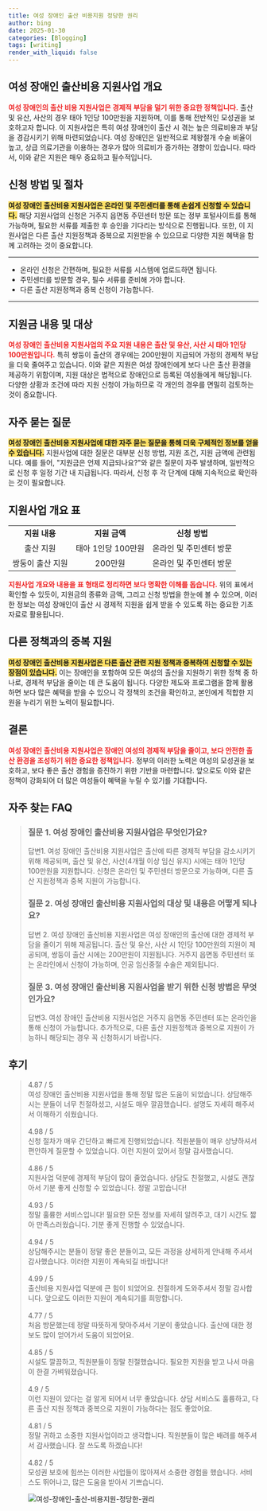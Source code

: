 ```yaml
---
title: 여성 장애인 출산 비용지원 정당한 권리
author: bing
date: 2025-01-30
categories: [Blogging]
tags: [writing]
render_with_liquid: false
---
```



<h2 id='여성-장애인-출산비용-지원사업-개요'>여성 장애인 출산비용 지원사업 개요</h2>

<p><b><span style="color: #ee2323;">여성 장애인의 출산 비용 지원사업은 경제적 부담을 덜기 위한 중요한 정책입니다.</span></b> 출산 및 유산, 사산의 경우 태아 1인당 100만원을 지원하며, 이를 통해 전반적인 모성권을 보호하고자 합니다. 이 지원사업은 특히 여성 장애인이 출산 시 겪는 높은 의료비용과 부담을 경감시키기 위해 마련되었습니다. 여성 장애인은 일반적으로 제왕절개 수술 비율이 높고, 상급 의료기관을 이용하는 경우가 많아 의료비가 증가하는 경향이 있습니다. 따라서, 이와 같은 지원은 매우 중요하고 필수적입니다.</p>

<h2 id='신청방법-및-절차'>신청 방법 및 절차</h2>

<p><b><span style="background-color: #ffe066;">여성 장애인 출산비용 지원사업은 온라인 및 주민센터를 통해 손쉽게 신청할 수 있습니다.</span></b> 해당 지원사업의 신청은 거주지 읍면동 주민센터 방문 또는 정부 포털사이트를 통해 가능하며, 필요한 서류를 제출한 후 승인을 기다리는 방식으로 진행됩니다. 또한, 이 지원사업은 다른 출산 지원정책과 중복으로 지원받을 수 있으므로 다양한 지원 혜택을 함께 고려하는 것이 중요합니다.</p>

<hr />

<ul>
    <li>온라인 신청은 간편하며, 필요한 서류를 시스템에 업로드하면 됩니다.</li>
    <li>주민센터를 방문할 경우, 필수 서류를 준비해 가야 합니다.</li>
    <li>다른 출산 지원정책과 중복 신청이 가능합니다.</li>
</ul>

<hr />

<h2 id='지원금-내용-및-대상'>지원금 내용 및 대상</h2>

<p><b><span style="color: #ee2323;">여성 장애인 출산비용 지원사업의 주요 지원 내용은 출산 및 유산, 사산 시 태아 1인당 100만원입니다.</span></b> 특히 쌍둥이 출산의 경우에는 200만원이 지급되어 가정의 경제적 부담을 더욱 줄여주고 있습니다. 이와 같은 지원은 여성 장애인에게 보다 나은 출산 환경을 제공하기 위함이며, 지원 대상은 법적으로 장애인으로 등록된 여성들에게 해당됩니다. 다양한 상황과 조건에 따라 지원 신청이 가능하므로 각 개인의 경우를 면밀히 검토하는 것이 중요합니다.</p>

<h2 id='자주-묻는-질문'>자주 묻는 질문</h2>

<p><b><span style="background-color: #ffe066;">여성 장애인 출산비용 지원사업에 대한 자주 묻는 질문을 통해 더욱 구체적인 정보를 얻을 수 있습니다.</span></b> 지원사업에 대한 질문은 대부분 신청 방법, 지원 조건, 지원 금액에 관련됩니다. 예를 들어, "지원금은 언제 지급되나요?"와 같은 질문이 자주 발생하며, 일반적으로 신청 후 일정 기간 내 지급됩니다. 따라서, 신청 후 각 단계에 대해 지속적으로 확인하는 것이 필요합니다.</p>

<h2 id='표-형식-으로-정보-안내'>지원사업 개요 표</h2>

<table>
    <tr>
        <td style="text-align: center; height: 17px;"><b>지원 내용</b></td>
        <td style="text-align: center; height: 17px;"><b>지원 금액</b></td>
        <td style="text-align: center; height: 17px;"><b>신청 방법</b></td>
    </tr>
    <tr>
        <td style="text-align: center; height: 17px;">출산 지원</td>
        <td style="text-align: center; height: 17px;">태아 1인당 100만원</td>
        <td style="text-align: center; height: 17px;">온라인 및 주민센터 방문</td>
    </tr>
    <tr>
        <td style="text-align: center; height: 17px;">쌍둥이 출산 지원</td>
        <td style="text-align: center; height: 17px;">200만원</td>
        <td style="text-align: center; height: 17px;">온라인 및 주민센터 방문</td>
    </tr>
</table>

<p><b><span style="color: #ee2323;">지원사업 개요와 내용을 표 형태로 정리하면 보다 명확한 이해를 돕습니다.</span></b> 위의 표에서 확인할 수 있듯이, 지원금의 종류와 금액, 그리고 신청 방법을 한눈에 볼 수 있으며, 이러한 정보는 여성 장애인이 출산 시 경제적 지원을 쉽게 받을 수 있도록 하는 중요한 기초 자료로 활용됩니다.</p>

<h2 id='다른-정책-과의-중복-지원'>다른 정책과의 중복 지원</h2>

<p><b><span style="background-color: #ffe066;">여성 장애인 출산비용 지원사업은 다른 출산 관련 지원 정책과 중복하여 신청할 수 있는 장점이 있습니다.</span></b> 이는 장애인을 포함하여 모든 여성의 출산을 지원하기 위한 정책 중 하나로, 경제적 부담을 줄이는 데 큰 도움이 됩니다. 다양한 제도와 프로그램을 함께 활용하면 보다 많은 혜택을 받을 수 있으니 각 정책의 조건을 확인하고, 본인에게 적합한 지원을 누리기 위한 노력이 필요합니다.</p>

<h2 id='결론'>결론</h2>

<p><b><span style="color: #ee2323;">여성 장애인 출산비용 지원사업은 장애인 여성의 경제적 부담을 줄이고, 보다 안전한 출산 환경을 조성하기 위한 중요한 정책입니다.</span></b> 정부의 이러한 노력은 여성의 모성권을 보호하고, 보다 좋은 출산 경험을 증진하기 위한 기반을 마련합니다. 앞으로도 이와 같은 정책이 강화되어 더 많은 여성들이 혜택을 누릴 수 있기를 기대합니다.</p>


<h2 id='자주_찾는_FAQ'>자주 찾는 FAQ</h2>
<div itemscope="" itemtype="https://schema.org/FAQPage"> 
<blockquote> 
<div itemscope="" itemprop="mainEntity" itemtype="https://schema.org/Question"> 
<h3 itemprop="name">질문 1. 여성 장애인 출산비용 지원사업은 무엇인가요?</h3> 
<div itemscope="" itemprop="acceptedAnswer" itemtype="https://schema.org/Answer"> 
<span itemprop="text"> 
<p>답변1. 여성 장애인 출산비용 지원사업은 출산에 따른 경제적 부담을 감소시키기 위해 제공되며, 출산 및 유산, 사산(4개월 이상 임신 유지) 시에는 태아 1인당 100만원을 지원합니다. 신청은 온라인 및 주민센터 방문으로 가능하며, 다른 출산 지원정책과 중복 지원이 가능합니다.</p> 
</span> 
</div> 
</div> 
<div itemscope="" itemprop="mainEntity" itemtype="https://schema.org/Question"> 
<h3 itemprop="name">질문 2. 여성 장애인 출산비용 지원사업의 대상 및 내용은 어떻게 되나요?</h3> 
<div itemscope="" itemprop="acceptedAnswer" itemtype="https://schema.org/Answer"> 
<span itemprop="text"> 
<p>답변 2. 여성 장애인 출산비용 지원사업은 여성 장애인의 출산에 대한 경제적 부담을 줄이기 위해 제공됩니다. 출산 및 유산, 사산 시 1인당 100만원의 지원이 제공되며, 쌍둥이 출산 시에는 200만원이 지원됩니다. 거주지 읍면동 주민센터 또는 온라인에서 신청이 가능하며, 인공 임신중절 수술은 제외됩니다.</p> 
</span> 
</div> 
</div> 
<div itemscope="" itemprop="mainEntity" itemtype="https://schema.org/Question"> 
<h3 itemprop="name">질문 3. 여성 장애인 출산비용 지원사업을 받기 위한 신청 방법은 무엇인가요?</h3> 
<div itemscope="" itemprop="acceptedAnswer" itemtype="https://schema.org/Answer"> 
<span itemprop="text"> 
<p>답변3. 여성 장애인 출산비용 지원사업은 거주지 읍면동 주민센터 또는 온라인을 통해 신청이 가능합니다. 추가적으로, 다른 출산 지원정책과 중복으로 지원이 가능하니 해당되는 경우 꼭 신청하시기 바랍니다.</p> 
</span> 
</div> 
</div> 
</blockquote> 
</div>
<h2 id='후기'>후기</h2>
<div itemscope itemtype="https://schema.org/Product">
  <blockquote>
  <div itemprop="review" itemscope itemtype="https://schema.org/Review">
      <div itemprop="reviewRating" itemscope itemtype="https://schema.org/Rating"> <span itemprop="ratingValue">4.87</span> / <span itemprop="bestRating">5</span> </div>
      <span itemprop="reviewBody">여성 장애인 출산비용 지원사업을 통해 정말 많은 도움이 되었습니다. 상담해주시는 분들이 너무 친절하셨고, 시설도 매우 깔끔했습니다. 설명도 자세히 해주셔서 이해하기 쉬웠습니다.</span>
  </div>
  <br>
  <div itemprop="review" itemscope itemtype="https://schema.org/Review">
      <div itemprop="reviewRating" itemscope itemtype="https://schema.org/Rating"> <span itemprop="ratingValue">4.98</span> / <span itemprop="bestRating">5</span> </div>
      <span itemprop="reviewBody">신청 절차가 매우 간단하고 빠르게 진행되었습니다. 직원분들이 매우 상냥하셔서 편안하게 질문할 수 있었습니다. 이런 지원이 있어서 정말 감사했습니다.</span>
  </div>
  <br>
  <div itemprop="review" itemscope itemtype="https://schema.org/Review">
      <div itemprop="reviewRating" itemscope itemtype="https://schema.org/Rating"> <span itemprop="ratingValue">4.86</span> / <span itemprop="bestRating">5</span> </div>
      <span itemprop="reviewBody">지원사업 덕분에 경제적 부담이 많이 줄었습니다. 상담도 친절했고, 시설도 괜찮아서 기분 좋게 신청할 수 있었습니다. 정말 고맙습니다!</span>
  </div>
  <br>
  <div itemprop="review" itemscope itemtype="https://schema.org/Review">
      <div itemprop="reviewRating" itemscope itemtype="https://schema.org/Rating"> <span itemprop="ratingValue">4.93</span> / <span itemprop="bestRating">5</span> </div>
      <span itemprop="reviewBody">정말 훌륭한 서비스입니다! 필요한 모든 정보를 자세히 알려주고, 대기 시간도 짧아 만족스러웠습니다. 기분 좋게 진행할 수 있었습니다.</span>
  </div>
  <br>
  <div itemprop="review" itemscope itemtype="https://schema.org/Review">
      <div itemprop="reviewRating" itemscope itemtype="https://schema.org/Rating"> <span itemprop="ratingValue">4.94</span> / <span itemprop="bestRating">5</span> </div>
      <span itemprop="reviewBody">상담해주시는 분들이 정말 좋은 분들이고, 모든 과정을 상세하게 안내해 주셔서 감사했습니다. 이러한 지원이 계속되길 바랍니다!</span>
  </div>
  <br>
  <div itemprop="review" itemscope itemtype="https://schema.org/Review">
      <div itemprop="reviewRating" itemscope itemtype="https://schema.org/Rating"> <span itemprop="ratingValue">4.99</span> / <span itemprop="bestRating">5</span> </div>
      <span itemprop="reviewBody">출산비용 지원사업 덕분에 큰 힘이 되었어요. 친절하게 도와주셔서 정말 감사합니다. 앞으로도 이러한 지원이 계속되기를 희망합니다.</span>
  </div>
  <br>
  <div itemprop="review" itemscope itemtype="https://schema.org/Review">
      <div itemprop="reviewRating" itemscope itemtype="https://schema.org/Rating"> <span itemprop="ratingValue">4.77</span> / <span itemprop="bestRating">5</span> </div>
      <span itemprop="reviewBody">처음 방문했는데 정말 따뜻하게 맞아주셔서 기분이 좋았습니다. 출산에 대한 정보도 많이 얻어가서 도움이 되었어요.</span>
  </div>
  <br>
  <div itemprop="review" itemscope itemtype="https://schema.org/Review">
      <div itemprop="reviewRating" itemscope itemtype="https://schema.org/Rating"> <span itemprop="ratingValue">4.85</span> / <span itemprop="bestRating">5</span> </div>
      <span itemprop="reviewBody">시설도 깔끔하고, 직원분들이 정말 친절했습니다. 필요한 지원을 받고 나서 마음이 한결 가벼워졌습니다.</span>
  </div>
  <br>
  <div itemprop="review" itemscope itemtype="https://schema.org/Review">
      <div itemprop="reviewRating" itemscope itemtype="https://schema.org/Rating"> <span itemprop="ratingValue">4.9</span> / <span itemprop="bestRating">5</span> </div>
      <span itemprop="reviewBody">이런 지원이 있다는 걸 알게 되어서 너무 좋았습니다. 상담 서비스도 훌륭하고, 다른 출산 지원 정책과 중복으로 지원이 가능하다는 점도 좋았어요.</span>
  </div>
  <br>
  <div itemprop="review" itemscope itemtype="https://schema.org/Review">
      <div itemprop="reviewRating" itemscope itemtype="https://schema.org/Rating"> <span itemprop="ratingValue">4.81</span> / <span itemprop="bestRating">5</span> </div>
      <span itemprop="reviewBody">정말 귀하고 소중한 지원사업이라고 생각합니다. 직원분들이 많은 배려를 해주셔서 감사했습니다. 잘 쓰도록 하겠습니다!</span>
  </div>
  <br>
  <div itemprop="review" itemscope itemtype="https://schema.org/Review">
      <div itemprop="reviewRating" itemscope itemtype="https://schema.org/Rating"> <span itemprop="ratingValue">4.82</span> / <span itemprop="bestRating">5</span> </div>
      <span itemprop="reviewBody">모성권 보호에 힘쓰는 이러한 사업들이 많아져서 소중한 경험을 했습니다. 서비스도 뛰어나고, 많은 도움을 받아서 기쁘습니다.</span>
  </div>
  </blockquote>
</div>
<figure class="image"><img src="https://blackassets.github.io/assets/img/thumbnail/여성-장애인-출산-비용지원-정당한-권리.webp" alt="여성-장애인-출산-비용지원-정당한-권리"></figure>